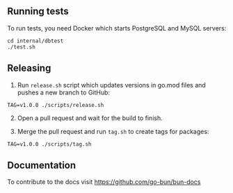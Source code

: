 ## Running tests

To run tests, you need Docker which starts PostgreSQL and MySQL servers:

```shell
cd internal/dbtest
./test.sh
```

## Releasing

1. Run `release.sh` script which updates versions in go.mod files and pushes a new branch to GitHub:

```shell
TAG=v1.0.0 ./scripts/release.sh
```

2. Open a pull request and wait for the build to finish.

3. Merge the pull request and run `tag.sh` to create tags for packages:

```shell
TAG=v1.0.0 ./scripts/tag.sh
```

## Documentation

To contribute to the docs visit https://github.com/go-bun/bun-docs
